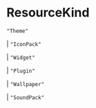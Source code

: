 # **ResourceKind**

`"Theme"`

| `"IconPack"`

| `"Widget"`

| `"Plugin"`

| `"Wallpaper"`

| `"SoundPack"`

